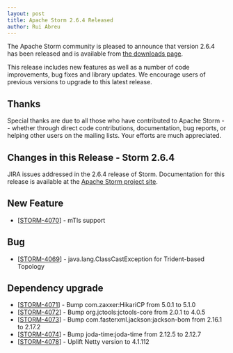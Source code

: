 ```yaml
---
layout: post
title: Apache Storm 2.6.4 Released
author: Rui Abreu
---
```


The Apache Storm community is pleased to announce that version 2.6.4 has been
released and is available from [the downloads page](/downloads.html).

This release includes new features as well as a number of code improvements, bug fixes and library updates.
We encourage users of previous versions to upgrade to this latest release.

Thanks
------
Special thanks are due to all those who have contributed to Apache Storm -- whether
through direct code contributions, documentation, bug reports, or helping other
users on the mailing lists. Your efforts are much appreciated.


Changes in this Release - Storm 2.6.4
---------
<p>JIRA issues addressed in the 2.6.4 release of Storm. Documentation for this release is available at the <a href="https://storm.apache.org/">Apache Storm project site</a>.</p>

<h2>New Feature</h2>
<ul><li>[<a href="https://issues.apache.org/jira/browse/STORM-4070">STORM-4070</a>] - mTls support</li>
</ul>

<h2>Bug</h2>
<ul><li>[<a href="https://issues.apache.org/jira/browse/STORM-4069">STORM-4069</a>] -  java.lang.ClassCastException for Trident-based Topology</li>
</ul>

<h2>Dependency upgrade</h2>
<ul>
    <li>[<a href="https://issues.apache.org/jira/browse/STORM-4071">STORM-4071</a>] - Bump com.zaxxer:HikariCP from 5.0.1 to 5.1.0 </li>
    <li>[<a href="https://issues.apache.org/jira/browse/STORM-4072">STORM-4072</a>] - Bump org.jctools:jctools-core from 2.0.1 to 4.0.5 </li>
    <li>[<a href="https://issues.apache.org/jira/browse/STORM-4073">STORM-4073</a>] - Bump com.fasterxml.jackson:jackson-bom from 2.16.1 to 2.17.2 </li>
    <li>[<a href="https://issues.apache.org/jira/browse/STORM-4074">STORM-4074</a>] - Bump joda-time:joda-time from 2.12.5 to 2.12.7</li>
    <li>[<a href="https://issues.apache.org/jira/browse/STORM-4078">STORM-4078</a>] - Uplift Netty version to 4.1.112</li>
</ul>
</body>
